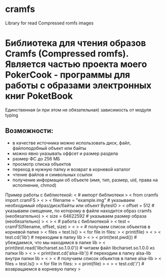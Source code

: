 # cramfs
Library for read Compressed romfs images


# Библиотека для чтения образов Cramfs (Compressed romfs). Является частью проекта моего PokerCook - программы для работы с образами электронных книг PoketBook

Единственная (и при этом не обязательная) зависимость от модуля typing

## Возможности:
* в качестве источника можно использовать диск, файл, файлоподобный объект или байты
* можно явно указывать оффсет и размер раздела
* размер ФС до 256 МБ
* просмотр списка объектов
* переход в нужную папку и возврат в корневой каталог
* чтение файлов и символьных ссылок
* получение информации об объекте (имя, тип, размер, uid, права на исполнение, chmod)

Пример работы с библиотекой:
< # импорт библиотеки >
< from cramfs import cramFS >
<  >
< filename = "example.img" # указываем необходимый образ/диск/байты или объект BytesIO >
< offset = 512 # указываем смещение, по которому в файле находится образ cramfs (необязательно) >
< size = 64622592 # указываем размер образа (необязательно) >
<  >
< # работа с библиотекой >
< test = cramFS(filename, offset, size) >
<  >
< # получаем список объектов в корневой папке >
< files = test.ls() >
< for file in files: >
<     print(file) >
<  >
< test.cd('lib') # переходим в папку lib >
<  >
< print(test.pwd()) # убеждаемся, что мы находимся в папке lib >
< print(test.read('libcharset.so.1.0.0')) # читаем файл libcharset.so.1.0.0 из папки lib >
<  >
< print(test.cd('alsa-lib')) # переходим в папку alsa-lib внутри папки lib >
<  >
< # получаем список объектов в папке alsa-lib >
< files = test.ls() >
< for file in files: >
<     print(file) >
<  >
< test.cd('/') # возвращаемся в корневую папку >
